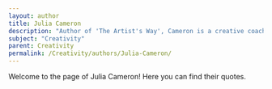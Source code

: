 ```yaml
---
layout: author
title: Julia Cameron
description: "Author of 'The Artist's Way', Cameron is a creative coach who offers guidance on unlocking creativity through techniques like morning pages and artistic tasks."
subject: "Creativity"
parent: Creativity
permalink: /Creativity/authors/Julia-Cameron/
---
```


Welcome to the page of Julia Cameron! Here you can find their quotes.
